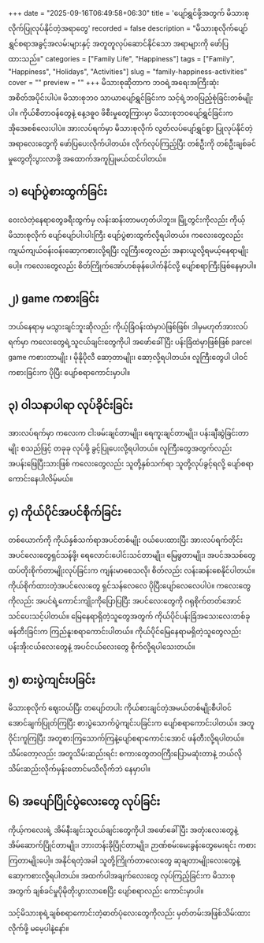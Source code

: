 +++
date = "2025-09-16T06:49:58+06:30"
title = 'ပျော်ရွှင်ဖို့အတွက် မိသားစုလိုက်ပြုလုပ်နိုင်တဲ့အရာတွေ'
recorded = false
description = "မိသားစုလိုက်ပျော်ရွှင်စရာအခွင့်အလမ်းများနှင့် အတူတူလုပ်ဆောင်နိုင်သော အရာများကို ဖော်ပြထားသည်။"
categories = ["Family Life", "Happiness"]
tags = ["Family", "Happiness", "Holidays", "Activities"]
slug = "family-happiness-activities"
cover = ""
preview = ""
+++
မိသားစုဆိုတာက ဘဝရဲ့အရေးအကြီးဆုံး အစိတ်အပိုင်းပါပဲ။ မိသားစုဘ၀ သာယာပျော်ရွှင်ခြင်းက သင့်ရဲ့ဘဝပြည့်စုံခြင်းတစ်မျိုးပါ။ ကိုယ်စီတာဝန်တွေနဲ့ နေ့ဒဓူ၀ ဖိစီးမှုတွေကြားမှာ မိသားစုဘဝပျော်ရွှင်ခြင်းက အိုအေစစ်လေးပါပဲ။ အားလပ်ရက်မှာ မိသားစုလိုက် လွတ်လပ်ပျော်ရွှင်စွာ ပြုလုပ်နိုင်တဲ့ အရာလေးတွေကို ဖော်ပြပေးလိုက်ပါတယ်။ လိုက်လုပ်ကြည့်ပြီး တစ်ဦးကို တစ်ဦးချစ်ခင်မှုတွေတိုးပွားလာဖို့ အထောက်အကူပြုမယ်ထင်ပါတယ်။

## ၁) ပျော်ပွဲစားထွက်ခြင်း
ဝေးလံတဲ့နေရာတွေခရီးထွက်မှ လန်းဆန်းတာမဟုတ်ပါဘူး။ မြို့တွင်းကိုလည်း ကိုယ့်မိသားစုလိုက် ပျော်ပျော်ပါးပါးကြီး ပျော်ပွဲစားထွက်လို့ရပါတယ်။ ကလေးတွေလည်း ကျယ်ကျယ်ဝန်းဝန်းဆော့ကစားလို့ရပြီး လူကြီးတွေလည်း အနားယူလို့ရမယ့်နေရာမျိုးပေါ့။ ကလေးတွေလည်း စိတ်ကြိုက်အော်ဟစ်ခုန်ပေါက်နိင်လို့ ပျော်စရာကြီးဖြစ်နေမှာပါ။

## ၂) game ကစားခြင်း
ဘယ်နေရာမှ မသွားချင်ဘူးဆိုလည်း ကိုယ့်ခြံဝန်းထဲမှာပဲဖြစ်ဖြစ်၊ ဒါမှမဟုတ်အားလပ်ရက်မှာ ကလေးတွေရဲ့သူငယ်ချင်းတွေကိုပါ အဖော်ခေါ်ပြီး ပန်းခြံထဲမှာဖြစ်ဖြစ် parcel game ကစားတာမျိုး ၊ မိုနိုပိုလီ ဆော့တာမျိုး၊ ဆော့လို့ရပါတယ်။ လူကြီးတွေပါ ပါဝင်ကစားခြင်းက ပိုပြီး ပျော်စရာကောင်းမှာပါ။

## ၃) ဝါသနာပါရာ လုပ်ခိုင်းခြင်း
အားလပ်ရက်မှာ ကလေးက ငါးဖမ်းချင်တာမျိုး၊ ရေကူးချင်တာမျိုး၊ ပန်းချီဆွဲခြင်းတာမျိုး စသည်ဖြင့် တခုခု လုပ်ဖို့ ခွင့်ပြုပေးလို့ရပါတယ်။ လူကြီးတွေအတွက်လည်း အပန်းဖြေပြီးသားဖြစ် ကလေးတွေလည်း သူတို့နှစ်သက်ရာ သူတို့လုပ်ခွင့်ရလို့ ပျော်စရာကောင်းနေပါလိမ့်မယ်။

## ၄) ကိုယ်ပိုင်အပင်စိုက်ခြင်း
တစ်ယောက်ကို ကိုယ်နှစ်သက်ရာအပင်တစ်မျိုး ဝယ်ပေးထားပြီး အားလပ်ရက်တိုင်း အပင်လေးတွေရှင်သန်ဖို့၊ ရေလောင်းပေါင်းသင်တာမျိုး၊ မြေဖွတာမျိုး၊ အပင်အသစ်တွေထပ်တိုးစိုက်တာမျိုးလုပ်ခြင်းက ကျန်းမာစေသလို၊ စိတ်လည်း လန်းဆန်းစေနိုင်ပါတယ်။ ကိုယ်စိုက်ထားတဲ့အပင်လေးတွေ ရှင်သန်လေလေ ပိုပြီးပျော်လေလေပါပဲ။ ကလေးတွေကိုလည်း အပင်ရဲ့ကောင်းကျိုးကိုပြောပြပြီး အပင်လေးတွေကို ဂရုစိုက်တတ်အောင်သင်ပေးသင့်ပါတယ်။ မြေနေရာရှိတဲ့သူတွေအတွက် ကိုယ်ပိုင်ပန်းခြံအသေးလေးတစ်ခုဖန်တီးခြင်းက ကြည်နူးစရာကောင်းပါတယ်။ ကိုယ်ပိုင်မြေနေရာမရှိတဲ့သူတွေလည်း ပန်းအိုးငယ်လေးတွေနဲ့ အပင်ငယ်လေးတွေ စိုက်လို့ရပါသေးတယ်။

## ၅) စားပွဲကျင်းပခြင်း
မိသားစုလိုက် ဈေးဝယ်ပြီး တပျော်တပါး ကိုယ်စားချင်တဲ့အမယ်တစ်မျိုးစီပါဝင်အောင်ချက်ပြုတ်ကြပြီး စားပွဲသောက်ပွဲကျင်းပခြင်းက ပျော်စရာကောင်းပါတယ်။ အတူဝိုင်းကူကြပြီး အတူစားကြသောက်ကြနဲ့ပျော်စရာကောင်းအောင် ဖန်တီးလို့ရပါတယ်။ သိမ်းတော့လည်း အတူသိမ်းဆည်းရင်း စကားတွေတဝကြီးပြောမဆုံးတာနဲ့ ဘယ်လိုသိမ်းဆည်းလိုက်မှန်းတောင်မသိလိုက်ဘဲ နေမှာပါ။

## ၆) အပျော်ပြိုင်ပွဲလေးတွေ လုပ်ခြင်း
ကိုယ့်ကလေးရဲ့ အိမ်နီးချင်းသူငယ်ချင်းတွေကိုပါ အဖော်ခေါ်ပြီး အတုံးလေးတွေနဲ့အိမ်ဆောက်ပြိုင်တာမျိုး၊ ဘားတန်းခိုပြိုင်တာမျိုး၊ ဉာဏ်စမ်းမေးခွန်းတွေမေးရင်း ကစားကြတာမျိုးပေါ့။ အနိုင်ရတဲ့အခါ သူတို့ကြိုက်တာလေးတွေ ဆုချတာမျိုးလေးတွေနဲ့ ဆော့ကစားလို့ရပါတယ်။
အထက်ပါအချက်လေးတွေ လုပ်ကြည့်ခြင်းက မိသားစုအတွက် ချစ်ခင်မှုပိုမိုတိုးပွားလာစေပြီး ပျော်စရာလည်း ကောင်းမှာပါ။ 

သင့်မိသားစုရဲ့ချစ်စရာကောင်းတဲ့ဓာတ်ပုံလေးတွေကိုလည်း မှတ်တမ်းအဖြစ်သိမ်းထားလိုက်ဖို့ မမေ့ပါနဲ့နော်။